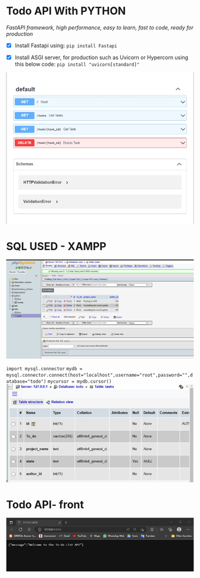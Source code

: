 # Todo API With PYTHON

*FastAPI framework, high performance, easy to learn, fast to code, ready for production*

- [x] Install Fastapi using:
     ` pip install Fastapi `

- [x] Install ASGI server, for production such as Uvicorn or Hypercorn using this below code:
   ` pip install "uvicorn[standard]" `

![Alt text](https://github.com/PreciousEddy/SimpleCrudAPI/blob/main/FastAPI_Projects/Todo_with_FastAPI/Images/APIlist.jpg)




# SQL USED - XAMPP
![Alt text](https://github.com/PreciousEddy/SimpleCrudAPI/blob/main/FastAPI_Projects/Todo_with_FastAPI/Images/SQL%20Used.jpg)

 `import mysql.connector`
  `mydb = mysql.connector.connect(host="localhost",username="root",password="",database="todo")`
  `mycursor = mydb.cursor()`
![Alt text](https://github.com/PreciousEddy/SimpleCrudAPI/blob/main/FastAPI_Projects/Todo_with_FastAPI/Images/Sql.jpg)


# Todo API- front
![Alt text](https://github.com/PreciousEddy/SimpleCrudAPI/blob/main/FastAPI_Projects/Todo_with_FastAPI/Images/To-doAPI%20front.png)